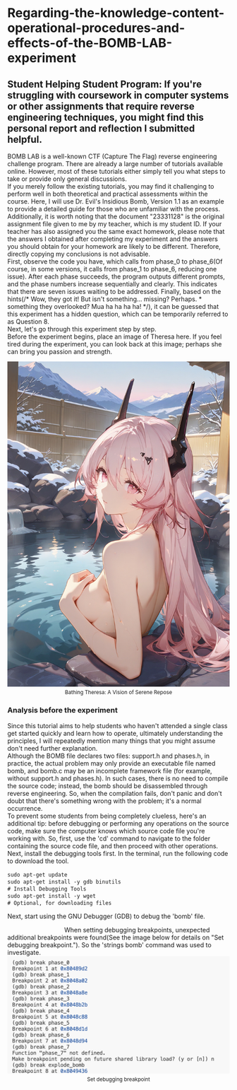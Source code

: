 # Regarding-the-knowledge-content-operational-procedures-and-effects-of-the-BOMB-LAB-experiment
## Student Helping Student Program: If you're struggling with coursework in computer systems or other assignments that require reverse engineering techniques, you might find this personal report and reflection I submitted helpful.
BOMB LAB is a well-known CTF (Capture The Flag) reverse engineering challenge program. There are already a large number of tutorials available online. However, most of these tutorials either simply tell you what steps to take or provide only general discussions.<br>
If you merely follow the existing tutorials, you may find it challenging to perform well in both theoretical and practical assessments within the course. Here, I will use Dr. Evil's Insidious Bomb, Version 1.1 as an example to provide a detailed guide for those who are unfamiliar with the process.<br>
Additionally, it is worth noting that the document "23331128" is the original assignment file given to me by my teacher, which is my student ID. If your teacher has also assigned you the same exact homework, please note that the answers I obtained after completing my experiment and the answers you should obtain for your homework are likely to be different. Therefore, directly copying my conclusions is not advisable.<br>
First, observe the code you have, which calls from phase_0 to phase_6(Of course, in some versions, it calls from phase_1 to phase_6, reducing one issue). After each phase succeeds, the program outputs different prompts, and the phase numbers increase sequentially and clearly. This indicates that there are seven issues waiting to be addressed. Finally, based on the hints(/* Wow, they got it!  But isn't something... missing?  Perhaps. * something they overlooked?  Mua ha ha ha ha! */), it can be guessed that this experiment has a hidden question, which can be temporarily referred to as Question 8.<br>
Next, let's go through this experiment step by step.<br>
Before the experiment begins, place an image of Theresa here. If you feel tired during the experiment, you can look back at this image; perhaps she can bring you passion and strength. <br>
<div align="center">
  <img src="./have a break.jpg" alt="Bathing Theresa: A Vision of Serene Repose">
  <br>
  <small>Bathing Theresa: A Vision of Serene Repose</small>
</div>

### Analysis before the experiment
Since this tutorial aims to help students who haven't attended a single class get started quickly and learn how to operate, ultimately understanding the principles, I will repeatedly mention many things that you might assume don't need further explanation.<br>
Although the BOMB file declares two files: support.h and phases.h, in practice, the actual problem may only provide an executable file named bomb, and bomb.c may be an incomplete framework file (for example, without support.h and phases.h). In such cases, there is no need to compile the source code; instead, the bomb should be disassembled through reverse engineering. So, when the compilation fails, don't panic and don't doubt that there's something wrong with the problem; it's a normal occurrence.<br>
To prevent some students from being completely clueless, here's an additional tip: before debugging or performing any operations on the source code, make sure the computer knows which source code file you're working with. So, first, use the 'cd' command to navigate to the folder containing the source code file, and then proceed with other operations.<br>
Next, install the debugging tools first. In the terminal, run the following code to download the tool. <br>
```
sudo apt-get update
sudo apt-get install -y gdb binutils
# Install Debugging Tools
sudo apt-get install -y wget
# Optional, for downloading files
```
Next, start using the GNU Debugger (GDB) to debug the 'bomb' file.

<span style="color: rgba(255,255,255,0.3); font-style: italic; font-size: 0.75em;">
  这是深色模式优化的浅灰字
</span>
When setting debugging breakpoints, unexpected additional breakpoints were found(See the image below for details on "Set debugging breakpoint."). So the 'strings bomb' command was used to investigate.<br>
<div align="center">
  <img src="./Set debugging breakpoint.jpg" alt="Set debugging breakpoint">
  <br>
  <small>Set debugging breakpoint</small>
</div>
